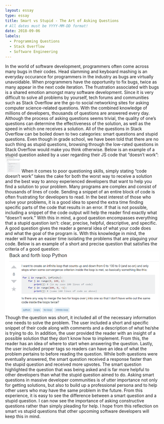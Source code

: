 ```yaml
---
layout: essay
type: essay
title: Smart vs Stupid - The Art of Asking Questions
# All dates must be YYYY-MM-DD format!
date: 2018-09-06
labels:
  - Programming Questions
  - Stack Overflow
  - Software Engineering
---
```



  In the world of software development, programmers often come across many bugs in their codes. Head slamming and keyboard mashing is an everyday occurance for programmers in the industry as bugs are virtually unavoidable. When programmers have the opportunity to fix bugs, twice as many appear in the next code iteration. The frustration associated with bugs is a shared emotion amongst many software development. Since it is very difficult to solve all problems by yourself, tech forums and communities such as Stack Overflow are the go-to social networking sites for asking computer science-related questions. With the combined knowledge of millions of developers, thousands of questions are answered every day. Although the process of asking questions seems trivial, the quality of one’s questions can determine the effectiveness of the solution, as well as the speed in which one receives a solution.
  All of the questions in Stack Overflow can be boiled down to two categories: smart questions and stupid questions. Even though in grade school, we have been told that there are no such thing as stupid questions, browsing through the low-rated questions in Stack Overflow would make you think otherwise. Below is an example of a stupid question asked by a user regarding their JS code that “doesn’t work”:
  <img src="../images/stupidQuestion.PNG" alt="stupid question" height = "50" width = "50">
  When it comes to poor questioning skills, simply stating “code doesn’t work” takes the cake for both the worst way to receive a solution and the best way to annoy experienced developers that want to help you find a solution to your problem. Many programs are complex and consist of thousands of lines of code. Sending a snippet of an entire block of code is often frustrating for developers to read. In the best interest of those who solve your problems, it is a good idea to spend the extra time finding specific parts of the code that results in an error. If that is not possible, including a snippet of the code output will help the reader find exactly what “doesn’t work.”
  With this in mind, a good question encompasses everything that a stupid question isn’t: clear, precise, helpful, descriptive, and specific. A good question gives the reader a general idea of what your code does and what the goal of the program is. With this knowledge in mind, the reader will have an easier time isolating the problems that are plaguing your code. Below is an example of a short and precise question that satisfies the criteria of a good question:
  <img class="ui large center image" src="../images/smartQuestion.PNG">
  Though the question was short, it included all of the necessary information one needs to solve the problem. The user included a short and specific snippet of their code along with comments and a description of what he/she is trying to do. In addition, the user provided the reader with an insight of a possible solution that they don’t know how to implement. From this, the reader has an idea of where to start when answering the question. Lastly, the user included proper tags so readers can have an idea of what the problem pertains to before reading the question.
  While both questions were eventually answered, the smart question received a response faster than the stupid question and received more upvotes. The smart question highlighted the question that was being asked and is far more helpful to other developers than what the stupid question aimed to do. Asking smart questions in massive developer communities is of utter importance not only for getting solutions, but also to build up a professional persona and to help other users who may have the same problem in the future. From this experience, it is easy to see the difference between a smart question and a stupid question. I can now see the importance of asking constructive questions rather than simply pleading for help. I hope from this reflection on smart vs stupid questions that other upcoming software developers will keep this in mind.
